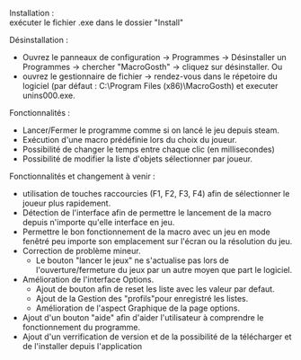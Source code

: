 Installation :  
  exécuter le fichier .exe dans le dossier "Install"
  
Désinstallation :
  - Ouvrez le panneaux de configuration -> Programmes -> Désinstaller un Programmes -> chercher "MacroGosth"  -> cliquez sur désinstaller.
  Ou
  - ouvrez le gestionnaire de fichier -> rendez-vous dans le répetoire du logiciel (par défaut : C:\Program Files (x86)\MacroGosth) et executer unins000.exe.

Fonctionnalités :  
  - Lancer/Fermer le programme comme si on lancé le jeu depuis steam.  
  - Exécution d'une macro prédéfinie lors du choix du joueur.  
  - Possibilité de changer le temps entre chaque clic (en millisecondes)   
  - Possibilité de modifier la liste d'objets sélectionner par joueur.  

Fonctionnalités et changement à venir :  
  - utilisation de touches raccourcies (F1, F2, F3, F4) afin de sélectionner le joueur plus rapidement.  
  - Détection de l'interface afin de permettre le lancement de la macro depuis n'importe qu'elle interface en jeu.  
  - Permettre le bon fonctionnement de la macro avec un jeu en mode fenêtré peu importe son emplacement sur l'écran ou la résolution du jeu.  
  - Correction de problème mineur. 
    - Le bouton "lancer le jeux" ne s'actualise pas lors de l'ouverture/fermeture du jeux par un autre moyen que part le logiciel. 
  - Amélioration de l'interface Options. 
    - Ajout de bouton afin de reset les liste avec les valeur par defaut. 
    - Ajout de la Gestion des "profils"pour enregistré les listes.
    - Amélioration de l'aspect Graphique de la page options.
  - Ajout d'un bouton "aide" afin d'aider l'utilisateur à comprendre le fonctionnement du programme.
  - Ajout d'un verrification de version et de la possibilité de la télécharger et de l'installer depuis l'application
